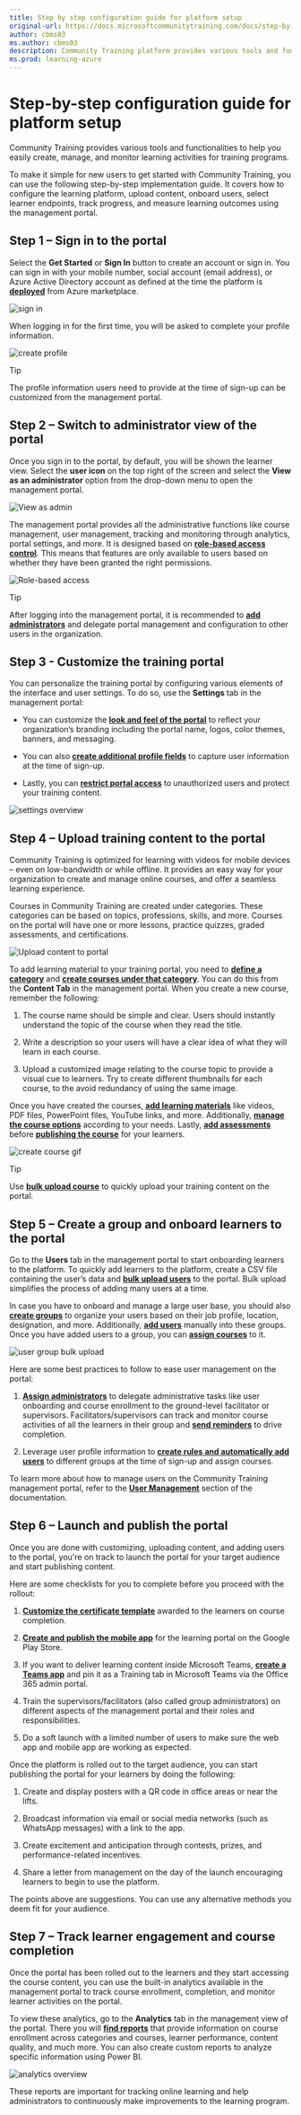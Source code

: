 ```yaml
---
title: Step by step configuration guide for platform setup
original-url: https://docs.microsoftcommunitytraining.com/docs/step-by-step-configuration-guide
author: cbms03
ms.author: cbms03
description: Community Training platform provides various tools and functionalities to help you easily create, manage and monitor all the learning activities for the training program.
ms.prod: learning-azure
---
```


# Step-by-step configuration guide for platform setup

Community Training provides various tools and functionalities to help you easily create, manage, and monitor learning activities for training programs.

To make it simple for new users to get started with Community Training, you can use the following step-by-step implementation guide. It covers how to configure the learning platform, upload content, onboard users, select learner endpoints, track progress, and measure learning outcomes using the management portal.  

## Step 1 – Sign in to the portal

Select the **Get Started** or **Sign In** button to create an account or sign in. You can sign in with your mobile number, social account (email address), or Azure Active Directory account as defined at the time the platform is [**deployed**](../infrastructure-management/install-your-platform-instance/installation-guide-detailed-steps.md) from Azure marketplace.  

![sign in](../media/sign-in.png)

When logging in for the first time, you will be asked to complete your profile information.

![create profile](../media/create-profile.gif)

> [!TIP]
> The profile information users need to provide at the time of sign-up can be customized from the management portal.

## Step 2 – Switch to administrator view of the portal

Once you sign in to the portal, by default, you will be shown the learner view. Select the **user icon** on the top right of the screen and select the **View as an administrator** option from the drop-down menu to open the management portal.  

![View as admin](../media/View%20as%20admin.png)

The management portal provides all the administrative functions like course management, user management, tracking and monitoring through analytics, portal settings, and more. It is designed based on [**role-based access control**](../get-started/user-role-and-management-portal-overview.md). This means that features are only available to users based on whether they have been granted the right permissions.

![Role-based access](../media/image%28426%29.png)

> [!Tip]
> After logging into the management portal, it is recommended to [**add administrators**](../user-management/add-users/add-an-administrator-to-the-portal.md) and delegate portal management and configuration to other users in the organization.

## Step 3 - Customize the training portal

You can personalize the training portal by configuring various elements of the interface and user settings. To do so, use the **Settings** tab in the management portal:

* You can customize the [**look and feel of the portal**](../settings/configure-the-look-and-feel-of-your-portal.md)  to reflect your organization’s branding including the portal name, logos, color themes, banners, and messaging.

* You can also [**create additional profile fields**](../settings/add-additional-profile-fields-for-user-information.md) to capture user information at the time of sign-up.

* Lastly, you can [**restrict portal access**](../settings/restrict-portal-access-to-users-outside-your-organization.md) to  unauthorized users and protect your training content.

![settings overview](../media/settings-overview.gif)

## Step 4 – Upload training content to the portal  

Community Training is optimized for learning with videos for mobile devices – even on low-bandwidth or while offline. It provides an easy way for your organization to create and manage online courses, and offer a seamless learning experience.

Courses in Community Training are created under categories. These categories can be based on topics, professions, skills, and more. Courses on the portal will have one or more lessons, practice quizzes, graded assessments, and certifications.

![Upload content to portal](../media/Upload%20content%20to%20portal.png)

To add learning material to your training portal, you need to [**define a category**](../content-management/create-content/create-course-category/create-a-category.md)  and [**create courses under that category**](../content-management/create-content/create-course-category/create-a-category.md). You can do this from the **Content Tab** in the management portal. When you create a new course, remember the following:

1. The course name should be simple and clear. Users should instantly understand the topic of the course when they read the title.

2. Write a description so your users will have a clear idea of what they will learn in each course.

3. Upload a customized image relating to the course topic to provide a visual cue to learners. Try to create different thumbnails for each course, to the avoid redundancy of using the same image.

 Once you have created the courses, [**add learning materials**](../content-management/create-content/create-course-category/upload-content-to-a-course.md) like videos, PDF files, PowerPoint files, YouTube links, and more. Additionally, [**manage the course options**](../content-management/manage-content/manage-course-category/manage-users-for-a-course.md) according to your needs. Lastly, [**add assessments**](../content-management/create-content/create-course-category/add-assessments-to-a-course.md) before [**publishing the course**](../content-management/create-content/create-course-category/publishing-course.md) for your learners.

 ![create course gif](../media/create-course-gif.gif)

> [!TIP]
> Use [**bulk upload course**](../content-management/create-content/create-course-category/create-a-new-course.md#option-3---create-multiple-courses-in-a-category) to quickly upload your training content on the portal.

## Step 5 – Create a group and onboard learners to the portal  

Go to the **Users** tab in the management portal to start onboarding learners to the platform. To quickly add learners to the platform, create a CSV file containing the user’s data and [**bulk upload users**](../user-management/organize-users/add-multiple-users-to-the-group.md) to the portal. Bulk upload simplifies the process of adding many users at a time.

In case you have to onboard and manage a large user base, you should also [**create groups**](../user-management/organize-users/create-a-new-group.md) to organize your users based on their job profile, location, designation, and more. Additionally, [**add users**](../user-management/organize-users/create-a-new-group.md#manually-add-users-to-group-during-creation-time) manually into these groups. Once you have added users to a group, you can [**assign courses**](../user-management/manage-users/assign-content-to-group-users.md) to it.

![user group bulk upload](../media/user-group-bulkupload.gif)

Here are some best practices to follow to ease user management on the portal:

1. [**Assign administrators**](../user-management/add-users/add-an-administrator-to-the-portal.md) to delegate administrative tasks like user onboarding and course enrollment to the ground-level facilitator or supervisors. Facilitators/supervisors can track and monitor course activities of all the learners in their group and [**send reminders**](../user-management/manage-users/send-announcement-to-the-users.md) to drive completion.  

2. Leverage user profile information to [**create rules and automatically add users**](../user-management/organize-users/setup-automatic-user-enrollment-for-a-group-1.md) to different groups at the time of sign-up and assign courses.  

To learn more about how to manage users on the Community Training management portal, refer to the [**User Management**](../user-management/user-management-overview.md) section of the documentation.

## Step 6 – Launch and publish the portal  

Once you are done with customizing, uploading content, and adding users to the portal, you're on track to launch the portal for your target audience and start publishing content.  

Here are some checklists for you to complete before you proceed with the rollout:

1. [**Customize the certificate template**](../settings/customize-the-certificate-template.md) awarded to the learners on course completion.

2. [**Create and publish the mobile app**](../infrastructure-management/install-your-platform-instance/create-publish-mobile-app.md) for the learning portal on the Google Play Store.

3. If you want to deliver learning content inside Microsoft Teams, [**create a Teams app**](../infrastructure-management/install-your-platform-instance/create-teams-app-for-your-training-portal.md) and pin it as a Training tab in Microsoft Teams via the Office 365 admin portal.

4. Train the supervisors/facilitators (also called group administrators) on different aspects of the management portal and their roles and responsibilities.

5. Do a soft launch with a limited number of users to make sure the web app and mobile app are working as expected.

Once the platform is rolled out to the target audience, you can start publishing the portal for your learners by doing the following:

1. Create and display posters with a QR code in office areas or near the lifts.  

2. Broadcast information via email or social media networks (such as WhatsApp messages) with a link to the app.

3. Create excitement and anticipation through contests, prizes, and performance-related incentives.

4. Share a letter from management on the day of the launch encouraging learners to begin to use the platform.

The points above are suggestions. You can use any alternative methods you deem fit for your audience.

## Step 7 – Track learner engagement and course completion  

Once the portal has been rolled out to the learners and they start accessing the course content, you can use the built-in analytics available in the management portal to track course enrollment, completion, and monitor learner activities on the portal.  

To view these analytics, go to the **Analytics** tab in the management view of the portal. There you will [**find reports**](../analytics/analytics-overview.md) that provide information on course enrollment across categories and courses, learner performance, content quality, and much more. You can also create custom reports to analyze specific information using Power BI.

![analytics overview](../media/analytics-overview.gif)

These reports are important for tracking online learning and help administrators to continuously make improvements to the learning program.
